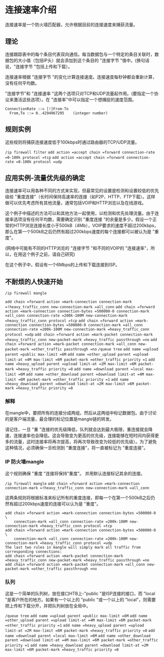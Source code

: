 # 连接速率介绍

连接速率是一个防火墙匹配器，允许根据目前的连接速度来捕获流量。

## 理论

连接跟踪表中的每个条目代表双向通信。每当数据包与一个特定的条目关联时，数据包的大小值（包括IP头）就会添加到这个条目的 "连接字节 "值中。(换句话说，"连接字节 "包括上传和下载）。

连接速率根据 "连接字节 "的变化计算连接速度。连接速度每秒钟都会重新计算，没有任何平均数。

"连接字节"和 "连接速率 "这两个选项只对TCP和UDP流量起作用。(要指定一个协议来激活这些选项）。在 "连接率"中可以指定一个想捕捉的速度范围。

```shell
ConnectionRate ::= [!]From-To
  From,To ::= 0..4294967295    (integer number)
```

## 规则实例

这些规则将捕获连接速度低于100kbps时通过路由器的TCP/UDP流量。

`/ip firewall filter`
`add action =accept chain =forward connection-rate =0-100k protocol =tcp`
`add action =accept chain =forward connection-rate =0-100k protocol =udp`

## 应用实例-流量优先级的确定

连接速率可以用各种不同的方式来实现，但最常见的设置是检测和设置较低的优先级给 "重度连接"（长时间保持高速率的连接（如P2P、HTTP、FTP下载）。这样做可以优先考虑所有其他流量，通常包括VOIP和HTTP浏览以及在线游戏。

这个例子中描述的方法可以和其他方法一起使用，以检测和优先处理流量。由于连接率选项没有任何平均数，需要确定识别 "重度连接 "的余量是多少。假设一个正常的HTTP浏览连接长度小于500kB（4Mb），VOIP要求的速度不超过200kbps，那么在第一个500kB之后仍然有超过200kbps速度的每个连接都可以被认为是 "重度"。

(网络中可能有不同的HTTP浏览的 "连接字节 "和不同的VOIP的 "连接速率"，所以，在用这个例子之前，请自己研究)

在这个例子中，假设有一个6Mbps的上传和下载连接到ISP。

## 不耐烦的人快速开始

`/ip firewall mangle`

`add chain =forward action =mark-connection connection-mark =!heavy_traffic_conn new-connection-mark =all_conn`
`add chain =forward action =mark-connection connection-bytes =500000-0 connection-mark =all_conn connection-rate =200k-100M new-connection-mark =heavy_traffic_conn protocol =tcp`
`add chain =forward action =mark-connection connection-bytes =500000-0 connection-mark =all_conn connection-rate =200k-100M new-connection-mark =heavy_traffic_conn protocol =udp`
`add chain =forward action =mark-packet connection-mark =heavy_traffic_conn new-packet-mark =heavy_traffic passthrough =no`
`add chain =forward action =mark-packet connection-mark =all_conn new-packet-mark =other_traffic passthrough =no`
`/queue tree`
`add name =upload parent =public max-limit =6M`
`add name =other_upload parent =upload limit-at =4M max-limit =6M packet-mark =other_traffic priority =1`
`add name =heavy_upload parent =upload limit-at =2M max-limit =6M packet-mark =heavy_traffic priority =8`
`add name =download parent =local max-limit =6M`
`add name =other_download parent =download limit-at =4M max-limit =6M packet-mark =other_traffic priority =1`
`add name =heavy_download parent =download limit-at =2M max-limit =6M packet-mark =heavy_traffic priority =8`

### 解释

在mangle中，要把所有的连接分成两组，然后从这两组中标记数据包。由于讨论的是客户端流量，最合理的标记位置是mangle链的转发。

请记住，一旦 "重 "连接的优先级降低，队列就会达到最大极限，重连接就会降速，连接速率也会降低。这会导致变为更高的优先级，连接能够在短时间内获得更多的流量，这时连接率将再次提高，将再次导致改变为较低的优先级）。为了避免这种情况，必须确保一旦检测到 "重度连接"，将一直被标记为 "重度连接"。

### IP 防火墙mangle

这个规则确保 "重度 "连接将保持"重度"。 并用默认连接标记其余的连接。

`/ip firewall mangle`
`add chain =forward action =mark-connection connection-mark =!heavy_traffic_conn new-connection-mark =all_conn`

这两条规则将根据标准来标记所有的重度连接，即每一个在第一个500kB之后仍然有超过200kbps速度的连接可以认为是 "重度"。

```shell
add chain =forward action =mark-connection connection-bytes =500000-0 \
    connection-mark =all_conn connection-rate =200k-100M new-connection-mark =heavy_traffic_conn protocol =tcp
add chain =forward action =mark-connection connection-bytes =500000-0 \
    connection-mark =all_conn connection-rate =200k-100M new-connection-mark =heavy_traffic_conn protocol =udp
The last two rules in mangle will simply mark all traffic from corresponding connections:
add chain =forward action =mark-packet connection-mark =heavy_traffic_conn new-packet-mark =heavy_traffic passthrough =no
add chain =forward action =mark-packet connection-mark =all_conn new-packet-mark =other_traffic passthrough =no
```

### 队列

这是一个简单的队列树，放在接口HTB上-"public "是ISP连接的接口，而 "local "是客户所在的地方。如果有一个以上的 "public "或一个以上的 "local"，则需要把上传和下载分开，并把队列树放在全局中。

`/queue tree`
`add name =upload parent =public max-limit =6M`
`add name =other_upload parent =upload limit-at =4M max-limit =6M packet-mark =other_traffic priority =1`
`add name =heavy_upload parent =upload limit-at =2M max-limit =6M packet-mark =heavy_traffic priority =8`
`add name =download parent =local max-limit =6M`
`add name =other_download parent =download limit-at =4M max-limit =6M packet-mark =other_traffic priority =1`
`add name =heavy_download parent =download limit-at =2M max-limit =6M packet-mark =heavy_traffic priority =8`
